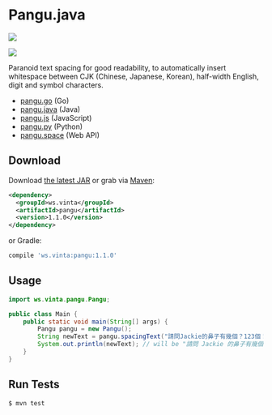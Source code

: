 Pangu.java
==========

[![](https://img.shields.io/travis/vinta/pangu.java/master.svg?style=flat-square)](https://travis-ci.org/vinta/pangu.java)

[![](https://img.shields.io/badge/made%20with-%e2%9d%a4-ff69b4.svg?style=flat-square)](https://vinta.ws/code/)

Paranoid text spacing for good readability, to automatically insert whitespace between CJK (Chinese, Japanese, Korean), half-width English, digit and symbol characters.

- [pangu.go](https://github.com/vinta/pangu) (Go)
- [pangu.java](https://github.com/vinta/pangu.java) (Java)
- [pangu.js](https://github.com/vinta/pangu.js) (JavaScript)
- [pangu.py](https://github.com/vinta/pangu.py) (Python)
- [pangu.space](https://github.com/vinta/pangu.space) (Web API)

## Download

Download [the latest JAR](https://search.maven.org/remote_content?g=ws.vinta&a=pangu&v=LATEST) or grab via [Maven](http://search.maven.org/#search%7Cgav%7C1%7Cg%3A%22ws.vinta%22%20AND%20a%3A%22pangu%22):

```xml
<dependency>
  <groupId>ws.vinta</groupId>
  <artifactId>pangu</artifactId>
  <version>1.1.0</version>
</dependency>
```

or Gradle:

```groovy
compile 'ws.vinta:pangu:1.1.0'
```

## Usage

```java
import ws.vinta.pangu.Pangu;

public class Main {
    public static void main(String[] args) {
        Pangu pangu = new Pangu();
        String newText = pangu.spacingText("請問Jackie的鼻子有幾個？123個！");
        System.out.println(newText); // will be "請問 Jackie 的鼻子有幾個？123 個！"
    }
}
```

## Run Tests

```console
$ mvn test
```
